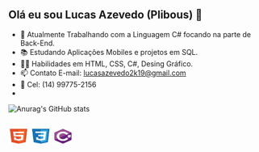 ## Olá eu sou Lucas Azevedo (Plibous) 👋

- 🔭 Atualmente Trabalhando com a Linguagem C# focando na parte de Back-End.
- 📚 Estudando Aplicações Mobiles e projetos em SQL.
- 🥷🏽 Habilidades em HTML, CSS, C#, Desing Gráfico.
- 📫 Contato E-mail: lucasazevedo2k19@gmail.com
- 📲 Cel: (14) 99775-2156
- 
![Anurag's GitHub stats](https://github-readme-stats.vercel.app/api?username=Plibous&show_icons=true&theme=tokyonight)

<div style="display: inline_block"><br>
  <img align="center" alt="Plibous-HTML" height="30" width="40" src="https://raw.githubusercontent.com/devicons/devicon/master/icons/html5/html5-original.svg">
  <img align="center" alt="Plibous-CSS" height="30" width="40" src="https://raw.githubusercontent.com/devicons/devicon/master/icons/css3/css3-original.svg">
  <img align="center" alt="Plibous-Csharp" height="30" width="40" src="https://raw.githubusercontent.com/devicons/devicon/master/icons/csharp/csharp-original.svg">
</div>
  
          
